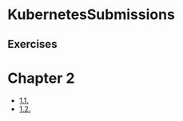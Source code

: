 # KubernetesSubmissions
## Exercises
# Chapter 2
- [1.1.](https://github.com/i-douk/devops-with-k8s-uni-helsiniki/tree/1.1)
- [1.2.](https://github.com/i-douk/devops-with-k8s-uni-helsiniki/tree/1.2)
